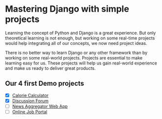 # Mastering Django with simple projects

Learning the concept of Python and Django is a great experience. But only theoretical learning is not enough, but working on some real-time projects would help integrating all of our concepts, we now need project ideas.

There is no better way to learn Django or any other framework than by working on some real-world projects. Projects are essential to make learning easy for us. These projects will help us gain real-world experience and make us ready to deliver great products.

## Our 4 first Demo projects

- [x] [Calorie Calculator](calor)
- [x] [Discussion Forum](discuss)
- [ ] [News Aggregator Web App](aggnews)
- [ ] [Online Job Portal](jopro)
